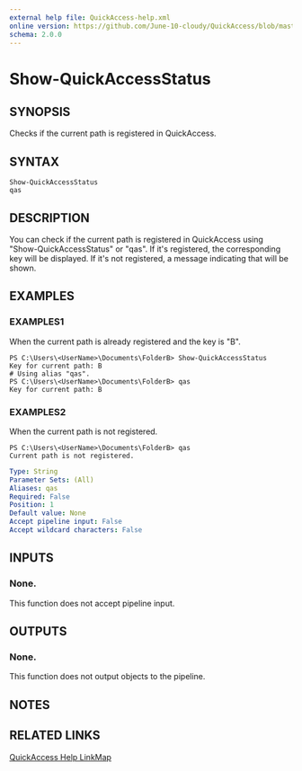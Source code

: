 ```yaml
---
external help file: QuickAccess-help.xml
online version: https://github.com/June-10-cloudy/QuickAccess/blob/master/help/en-US/QuickAccess-help.xml
schema: 2.0.0
---
```

# Show-QuickAccessStatus
## SYNOPSIS
Checks if the current path is registered in QuickAccess.
## SYNTAX
```
Show-QuickAccessStatus
qas
```
## DESCRIPTION
You can check if the current path is registered in QuickAccess using "Show-QuickAccessStatus" or "qas".
If it's registered, the corresponding key will be displayed.
If it's not registered, a message indicating that will be shown.
## EXAMPLES
### EXAMPLES1
When the current path is already registered and the key is "B". 
```
PS C:\Users\<UserName>\Documents\FolderB> Show-QuickAccessStatus
Key for current path: B
# Using alias "qas".
PS C:\Users\<UserName>\Documents\FolderB> qas
Key for current path: B
```
### EXAMPLES2
When the current path is not registered.
```
PS C:\Users\<UserName>\Documents\FolderB> qas
Current path is not registered.
```
```yaml
Type: String
Parameter Sets: (All)
Aliases: qas
Required: False
Position: 1
Default value: None
Accept pipeline input: False
Accept wildcard characters: False
```
## INPUTS
### None. 
This function does not accept pipeline input.
## OUTPUTS
### None. 
This function does not output objects to the pipeline.
## NOTES
## RELATED LINKS
[QuickAccess Help LinkMap](https://github.com/June-10-cloudy/QuickAccess/blob/master/README.md)
